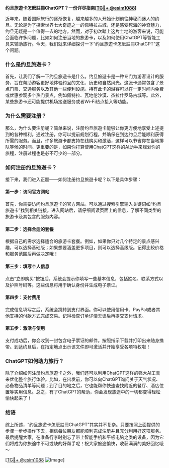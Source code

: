 **约旦旅遊卡怎麽註冊ChatGPT？一份详尽指南[[TG💪+ @esim1088](https://t.me/s/esim1088)]**

近年来，随着国际旅行的逐渐恢复，越来越多的人开始计划前往神秘而迷人的约旦。无论是为了探索世界七大奇迹之一的佩特拉古城，还是感受死海的神奇魅力，约旦无疑是一个值得一去的地方。然而，对于初次踏上这片土地的游客来说，可能会面临许多问题，比如如何注册当地的旅游卡，以及如何使用ChatGPT等智能工具来辅助旅行。今天，我们就来详细探讨一下“约旦旅遊卡怎麽註冊ChatGPT”这个问题。

### 什么是约旦旅遊卡？

首先，让我们了解一下约旦旅遊卡是什么。约旦旅遊卡是一种专门为游客设计的服务，旨在帮助游客更好地体验约旦的文化、历史和自然风光。这张卡通常包含了景点门票、交通服务以及其他一些便利设施。持有此卡的游客可以在一定时间内免费或优惠参观多个热门景点，例如佩特拉、瓦地伦沙漠、杰拉什罗马古城等。此外，某些旅游卡还可能提供机场接送服务或者Wi-Fi热点接入等功能。

### 为什么需要注册？

那么，为什么要注册呢？简单来说，注册约旦旅遊卡能够让你更方便地享受上述提到的各种福利。通过注册，你可以提前规划行程，并确保在到达约旦后能顺利获得所需的服务。而且，许多旅游卡都支持在线购买和激活，这样可以节省你在当地排队等候的时间。更重要的是，如果你打算使用ChatGPT这样的AI助手来规划你的旅程，注册过程也是必不可少的一部分。

### 如何注册约旦旅遊卡？

接下来，我们进入正题——如何注册约旦旅遊卡呢？以下是具体步骤：

#### 第一步：访问官方网站

首先，你需要访问约旦旅遊卡的官方网站。可以通过搜索引擎输入关键词如“约旦旅遊卡”找到相关链接。进入网站后，请仔细阅读页面上的信息，了解不同类型的旅游卡及其包含的服务内容。

#### 第二步：选择合适的套餐

根据自己的需求选择适合的旅游卡套餐。例如，如果你只对几个特定的景点感兴趣，可以选择基础版；如果想要涵盖更多项目，则可以选择高级版。记得比较价格和服务范围后再做决定哦！

#### 第三步：填写个人信息

点击“立即购买”按钮后，系统会提示你填写一些基本信息，包括姓名、联系方式以及护照号码等。这些信息将用于确认身份并生成电子票证。

#### 第四步：支付费用

完成信息填写之后，系统会跳转到支付界面。你可以使用信用卡、PayPal或者其他支持的付款方式完成交易。记得检查订单详情无误后再提交支付请求。

#### 第五步：激活与使用

支付成功后，你会收到一封包含电子票证的邮件。按照指示下载并打印出来随身携带。到达约旦后，在指定地点出示该文件即可激活并开始享受各项特权啦！

### ChatGPT如何助力旅行？

除了介绍如何注册约旦旅遊卡之外，我们还可以利用ChatGPT这样的强大AI工具来优化整个旅行体验。比如，在出发前，你可以向ChatGPT询问关于天气状况、必备物品清单等问题；到了目的地之后，它也能帮你快速查找附近的餐厅、酒店位置等实用信息。总之，有了ChatGPT的帮助，你会发现旅途中的一切都变得轻松愉快起来了！

### 结语

综上所述，“约旦旅遊卡怎麽註冊ChatGPT”其实并不复杂。只要按照上面提供的步骤一步步操作下去，相信每位朋友都能顺利完成注册并且充分利用好这项服务。最后提醒大家，在准备行李时别忘了带上智能手机和平板电脑之类的设备，因为它们将成为你旅途中不可或缺的好帮手呢！祝大家旅途愉快，收获满满的美好回忆哦～

[[TG💪+ @esim1088](https://t.me/s/esim1088) ![Image](https://i.postimg.cc/4NQfJmqS/Snipaste-2025-05-13-00-14-12.png)]